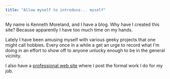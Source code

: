 ```yaml
---
title: "Allow myself to introduce... myself"
---
```


My name is Kenneth Moreland, and I have a blog.  Why have I created this
site?  Because apparently I have too much time on my hands.

Lately I have been amusing myself with various geeky projects that one
might call hobbies.  Every once in a while a get an urge to record what I'm
doing in an effort to show off to anyone unlucky enough to be in the
general vicinity.

I also have a [professional web site](https://www.kennethmoreland.com)
where I post the formal work I do for my job.
